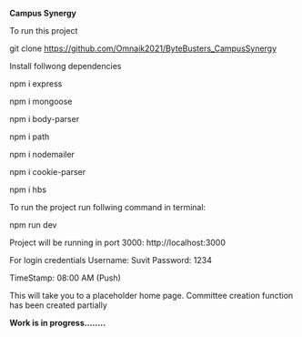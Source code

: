 **Campus Synergy**

To run this project

git clone https://github.com/Omnaik2021/ByteBusters_CampusSynergy

Install follwong dependencies

npm i express

npm i mongoose

npm i body-parser

npm i path

npm i nodemailer

npm i cookie-parser

npm i hbs

To run the project run follwing command in terminal:

npm run dev

Project will be running in port 3000:
http://localhost:3000

For login credentials
Username: Suvit
Password: 1234

TimeStamp: 08:00 AM (Push)

This will take you to a placeholder home page.
Committee creation function has been created partially

**Work is in progress........**

